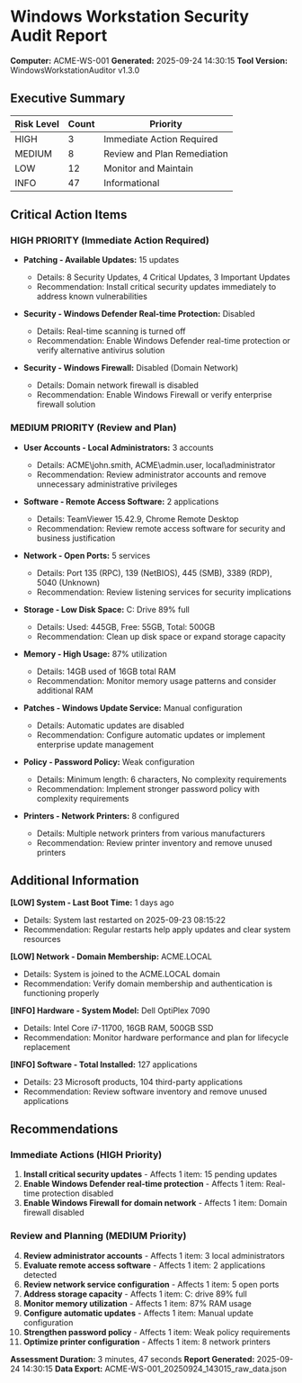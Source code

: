 # Windows Workstation Security Audit Report

**Computer:** ACME-WS-001
**Generated:** 2025-09-24 14:30:15
**Tool Version:** WindowsWorkstationAuditor v1.3.0

## Executive Summary

| Risk Level | Count | Priority |
|------------|--------|----------|
| HIGH | 3 | Immediate Action Required |
| MEDIUM | 8 | Review and Plan Remediation |
| LOW | 12 | Monitor and Maintain |
| INFO | 47 | Informational |

## Critical Action Items

### HIGH PRIORITY (Immediate Action Required)

- **Patching - Available Updates:** 15 updates
  - Details: 8 Security Updates, 4 Critical Updates, 3 Important Updates
  - Recommendation: Install critical security updates immediately to address known vulnerabilities

- **Security - Windows Defender Real-time Protection:** Disabled
  - Details: Real-time scanning is turned off
  - Recommendation: Enable Windows Defender real-time protection or verify alternative antivirus solution

- **Security - Windows Firewall:** Disabled (Domain Network)
  - Details: Domain network firewall is disabled
  - Recommendation: Enable Windows Firewall or verify enterprise firewall solution

### MEDIUM PRIORITY (Review and Plan)

- **User Accounts - Local Administrators:** 3 accounts
  - Details: ACME\john.smith, ACME\admin.user, local\administrator
  - Recommendation: Review administrator accounts and remove unnecessary administrative privileges

- **Software - Remote Access Software:** 2 applications
  - Details: TeamViewer 15.42.9, Chrome Remote Desktop
  - Recommendation: Review remote access software for security and business justification

- **Network - Open Ports:** 5 services
  - Details: Port 135 (RPC), 139 (NetBIOS), 445 (SMB), 3389 (RDP), 5040 (Unknown)
  - Recommendation: Review listening services for security implications

- **Storage - Low Disk Space:** C: Drive 89% full
  - Details: Used: 445GB, Free: 55GB, Total: 500GB
  - Recommendation: Clean up disk space or expand storage capacity

- **Memory - High Usage:** 87% utilization
  - Details: 14GB used of 16GB total RAM
  - Recommendation: Monitor memory usage patterns and consider additional RAM

- **Patches - Windows Update Service:** Manual configuration
  - Details: Automatic updates are disabled
  - Recommendation: Configure automatic updates or implement enterprise update management

- **Policy - Password Policy:** Weak configuration
  - Details: Minimum length: 6 characters, No complexity requirements
  - Recommendation: Implement stronger password policy with complexity requirements

- **Printers - Network Printers:** 8 configured
  - Details: Multiple network printers from various manufacturers
  - Recommendation: Review printer inventory and remove unused printers

## Additional Information

**[LOW] System - Last Boot Time:** 1 days ago
- Details: System last restarted on 2025-09-23 08:15:22
- Recommendation: Regular restarts help apply updates and clear system resources

**[LOW] Network - Domain Membership:** ACME.LOCAL
- Details: System is joined to the ACME.LOCAL domain
- Recommendation: Verify domain membership and authentication is functioning properly

**[INFO] Hardware - System Model:** Dell OptiPlex 7090
- Details: Intel Core i7-11700, 16GB RAM, 500GB SSD
- Recommendation: Monitor hardware performance and plan for lifecycle replacement

**[INFO] Software - Total Installed:** 127 applications
- Details: 23 Microsoft products, 104 third-party applications
- Recommendation: Review software inventory and remove unused applications

## Recommendations

### Immediate Actions (HIGH Priority)
1. **Install critical security updates** - Affects 1 item: 15 pending updates
2. **Enable Windows Defender real-time protection** - Affects 1 item: Real-time protection disabled
3. **Enable Windows Firewall for domain network** - Affects 1 item: Domain firewall disabled

### Review and Planning (MEDIUM Priority)
4. **Review administrator accounts** - Affects 1 item: 3 local administrators
5. **Evaluate remote access software** - Affects 1 item: 2 applications detected
6. **Review network service configuration** - Affects 1 item: 5 open ports
7. **Address storage capacity** - Affects 1 item: C: drive 89% full
8. **Monitor memory utilization** - Affects 1 item: 87% RAM usage
9. **Configure automatic updates** - Affects 1 item: Manual update configuration
10. **Strengthen password policy** - Affects 1 item: Weak policy requirements
11. **Optimize printer configuration** - Affects 1 item: 8 network printers

**Assessment Duration:** 3 minutes, 47 seconds
**Report Generated:** 2025-09-24 14:30:15
**Data Export:** ACME-WS-001_20250924_143015_raw_data.json